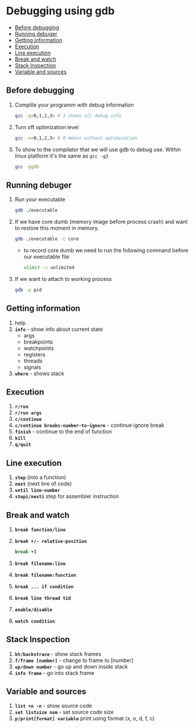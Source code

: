 # Debugging using gdb

- [Before debugging](#before-debugging)
- [Running debuger](#running-debuger)
- [Getting information](#getting-information)
- [Execution](#execution)
- [Line execution](#line-execution)
- [Break and watch](#break-and-watch)
- [Stack Inspection](#stack-inspection)
- [Variable and sources](#variable-and-sources)

## Before debugging
1. Complile your programm with debug information

    ```bash
    gcc -g<0,1,2,3> # 3 shows all debug info
    ```

1. Turn off optimization level

    ```bash
    gcc -o<0,1,2,3> # 0 means without optimization
    ```

1. To show to the compilator that we will use gdb to debug use. Within linux platform it's the same as `gcc -g3`

    ```bash
    gcc -ggdb
    ```

## Running debuger
1. Run your executable

    ```bash
    gdb ./executable
    ```

1. If we have core dumb (memory image before process crash) and want to restore this moment in memory.

    ```bash
    gdb ./executable -c core
    ```

    * to record core dumb we need to run the following command before our executable file

        ```bash
        ulimit -c unlimited
        ```

1. If we want to attach to working process

    ```bash
    gdb -p pid
    ```

## Getting information
1. help <command>
1. **`info`** - show info about current state
    * args
    * breakpoints
    * watchpoints
    * registers
    * threads
    * signals
1. **`where`** - shows stack

## Execution
1. **`r/run`**
1. **`r/run args`**
1. **`c/continue`**
1. **`c/continue breaks-number-to-ignore`** - continue ignore break
1. **`finish`** - continue to the end of function
1. **`kill`**
1. **`q/quit`**

## Line execution
1. **`step`** (into a function)
1. **`next`** (next line of code)
1. **`until line-number`**
1. **`stepi/nexti`** step for assembler instruction


## Break and watch
1. **`break function/line`**
1. **`break +/- relative-position`**

    ```bash
    break +3
    ```

1. **`break filename:line`**
1. **`break filename:function`**
1. **`break ... if condition`**
1. **`break line thread tid`**
1. **`enable/disable`**
1. **`watch condition`**

## Stack Inspection
1. **`bt/backstrace`** - show stack frames
1. **`f/frame [number]`** - change to frame to [number]
1. **`up/down number`** - go up and down inside stack
1. **`info frame`** - go into stack frame

## Variable and sources
1. **`list +n -n`** - show source code
1. **`set listsize num`** - set source code size
1. **`p/print[format] variable`** print using format (x, o, d, f, c)
